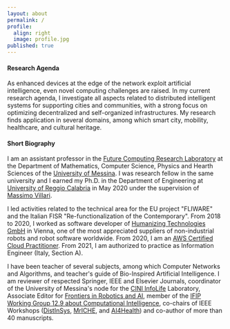 ```yaml
---
layout: about
permalink: /
profile:
  align: right
  image: profile.jpg
published: true
---
```


#### Research Agenda
As enhanced devices at the edge of the network exploit artificial intelligence, even novel computing challenges are raised. In my current research agenda, I investigate all aspects related to distributed intelligent systems for supporting cities and communities, with a strong focus on optimizing decentralized and self-organized infrastructures. My research finds application in several domains, among which smart city, mobility, healthcare, and cultural heritage.

#### Short Biography
I am an assistant professor in the <a href="https://fcrlab.unime.it/">Future Computing Research Laboratory</a> at the Department of Mathematics, Computer Science, Physics and Hearth Sciences of the <a href="https://international.unime.it/">University of Messina</a>. I was research fellow in the same university and I earned my Ph.D. in the Department of Engineering at <a href="https://www.unirc.it/en/">University of Reggio Calabria</a> in May 2020 under the supervision of <a href="https://www.scopus.com/authid/detail.uri?authorId=12645423500">Massimo Villari</a>.

I led activities related to the technical area for the EU project "FLIWARE" and the Italian FISR "Re-functionalization of the Contemporary". From 2018 to 2020, I worked as software developer of <a href="https://humanizing.com/en/">Humanizing Technologies GmbH</a> in Vienna, one of the most appreciated suppliers of non-industrial robots and robot software worldwide. From 2020, I am an <a href="https://www.credly.com/badges/44cecf40-460e-4730-aa49-79733224134e/public_url">AWS Certified Cloud Practitioner</a>. From 2021, I am authorized to practice as Information Engineer (Italy, Section A).

I have been teacher of several subjects, among which Computer Networks and Algorithms, and teacher's guide of Bio-Inspired Artificial Intelligence. I am reviewer of respected Springer, IEEE and Elsevier Journals, coordinator of the University of Messina's node for the <a href="https://www.consorzio-cini.it/index.php/it/lab-infolife">CINI InfoLife</a> Laboratory, Associate Editor for <a href="https://www.frontiersin.org/journals/robotics-and-ai/sections/smart-sensor-networks-and-autonomy">Frontiers in Robotics and AI</a>, member of the <a href="http://www.ifiptc12.org/component/tags/tag/41-wg-12-9">IFIP Working Group 12.9 about Computational Intelligence</a>, co-chairs of IEEE Workshops (<a href="https://fcrlab.unime.it/calls/distinsys2022">DistInSys</a>, <a href="https://fcrlab.unime.it/calls/mriche2021">MrICHE</a>, and <a href="https://www.ai4health.icar.cnr.it/">AI4Health</a>) and co-author of more than 40 manuscripts.